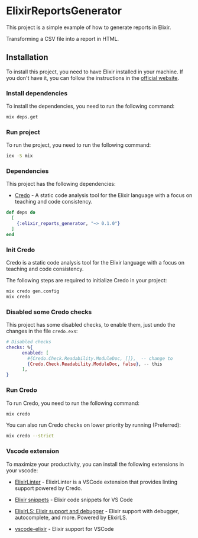 # ElixirReportsGenerator

This project is a simple example of how to generate reports in Elixir.

Transforming a CSV file into a report in HTML.

## Installation

To install this project, you need to have Elixir installed in your machine. If you don't have it, you can follow the instructions in the [official website](https://elixir-lang.org/install.html).

### Install dependencies

To install the dependencies, you need to run the following command:

  ```bash
  mix deps.get
  ```

### Run project

To run the project, you need to run the following command:

  ```bash
  iex -S mix
  ```

### Dependencies

This project has the following dependencies:

  * [Credo](https://github.com/rrrene/credo) - A static code analysis tool for the Elixir language with a focus on teaching and code consistency.

```elixir
def deps do
  [
    {:elixir_reports_generator, "~> 0.1.0"}
  ]
end
```

### Init Credo 

Credo is a static code analysis tool for the Elixir language with a focus on teaching and code consistency.

The following steps are required to initialize Credo in your project:

  ```bash
  mix credo gen.config
  mix credo
  ```

### Disabled some Credo checks

This project has some disabled checks, to enable them, just undo the changes in the file `credo.exs`:

  ```elixir
  # Disabled checks
  checks: %{
        enabled: [
          #{Credo.Check.Readability.ModuleDoc, []},  -- change to 
          {Credo.Check.Readability.ModuleDoc, false}, -- this
        ],
  }
  ```

### Run Credo

To run Credo, you need to run the following command:

  ```bash
  mix credo
  ```

  You can also run Credo checks on lower priority by running (Preferred):

  ```bash
  mix credo --strict
  ```

### Vscode extension 

To maximize your productivity, you can install the following extensions in your vscode:

* [ElixirLinter](https://marketplace.visualstudio.com/items?itemName=iampeterbanjo.elixirlinter) - ElixirLinter is a VSCode extension that provides linting support powered by Credo.

* [Elixir snippets](https://marketplace.visualstudio.com/items?itemName=florinpatrascu.vscode-elixir-snippets) - Elixir code snippets for VS Code

* [ElixirLS: Elixir support and debugger](https://marketplace.visualstudio.com/items?itemName=JakeBecker.elixir-ls) - Elixir support with debugger, autocomplete, and more. Powered by ElixirLS.

* [vscode-elixir](https://marketplace.visualstudio.com/items?itemName=mjmcloug.vscode-elixir) - Elixir support for VSCode
